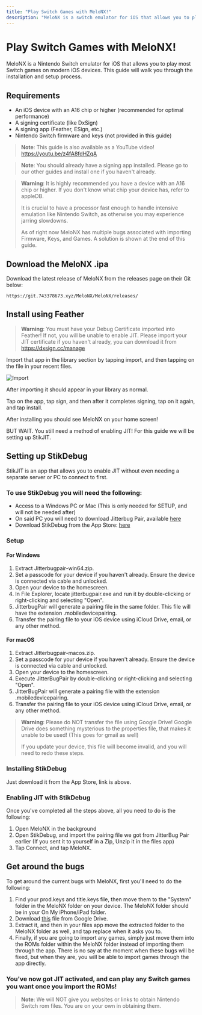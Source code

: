 ```yaml
---
title: "Play Switch Games with MeloNX!"
description: "MeloNX is a switch emulator for iOS that allows you to play most Switch 1 games on modern iOS devices."
---
```


# Play Switch Games with MeloNX!

MeloNX is a Nintendo Switch emulator for iOS that allows you to play most Switch games on modern iOS devices. This guide will walk you through the installation and setup process.

## Requirements

- An iOS device with an A16 chip or higher (recommended for optimal performance)
- A signing certificate (like DxSign)
- A signing app (Feather, ESign, etc.)
- Nintendo Switch firmware and keys (not provided in this guide)

> **Note**: This guide is also available as a YouTube video!
> https://youtu.be/z4fA8fdHZqA

> **Note**: You should already have a signing app installed. Please go to our other guides and install one if you haven't already.

> **Warning**: It is highly recommended you have a device with an A16 chip or higher. If you don't know what chip your device has, refer to appleDB.
>
> It is crucial to have a processor fast enough to handle intensive emulation like Nintendo Switch, as otherwise you may experience jarring slowdowns.
>
> As of right now MeloNX has multiple bugs associated with importing Firmware, Keys, and Games. A solution is shown at the end of this guide.

## Download the MeloNX .ipa

Download the latest release of MeloNX from the releases page on their Git below:

```
https://git.743378673.xyz/MeloNX/MeloNX/releases/
```

## Install using Feather

> **Warning**: You must have your Debug Certificate imported into Feather! If not, you will be unable to enable JIT.
> Please import your JIT certificate if you haven't already, you can download it from https://dxsign.cc/manage

Import that app in the library section by tapping import, and then tapping on the file in your recent files.

![Import](/images/melonx/import.gif)

After importing it should appear in your library as normal.

Tap on the app, tap sign, and then after it completes signing, tap on it again, and tap install.

After installing you should see MeloNX on your home screen!

BUT WAIT. You still need a method of enabling JIT! For this guide we will be setting up StikJIT.

## Setting up StikDebug

StikJIT is an app that allows you to enable JIT without even needing a separate server or PC to connect to first.

### To use StikDebug you will need the following:

- Access to a Windows PC or Mac (This is only needed for SETUP, and will not be needed after)
- On said PC you will need to download Jitterbug Pair, available [here](https://github.com/osy/Jitterbug/releases/)
- Download StikDebug from the App Store: [here](https://apps.apple.com/us/app/stikdebug/id6744045754)

### Setup

#### For Windows

1. Extract Jitterbugpair-win64.zip.
2. Set a passcode for your device if you haven't already. Ensure the device is connected via cable and unlocked.
3. Open your device to the homescreen.
4. In File Explorer, locate jitterbugpair.exe and run it by double-clicking or right-clicking and selecting "Open".
5. JitterbugPair will generate a pairing file in the same folder. This file will have the extension .mobiledevicepairing.
6. Transfer the pairing file to your iOS device using iCloud Drive, email, or any other method.

#### For macOS

1. Extract Jitterbugpair-macos.zip.
2. Set a passcode for your device if you haven't already. Ensure the device is connected via cable and unlocked.
3. Open your device to the homescreen.
4. Execute JitterBugPair by double-clicking or right-clicking and selecting "Open".
5. JitterBugPair will generate a pairing file with the extension .mobiledevicepairing.
6. Transfer the pairing file to your iOS device using iCloud Drive, email, or any other method.

> **Warning**: Please do NOT transfer the file using Google Drive! Google Drive does something mysterious to the properties file, that makes it unable to be used! (This goes for gmail as well)
>
> If you update your device, this file will become invalid, and you will need to redo these steps.

### Installing StikDebug

Just download it from the App Store, link is above. 

### Enabling JIT with StikDebug

Once you've completed all the steps above, all you need to do is the following:

1. Open MeloNX in the background
2. Open StikDebug, and import the pairing file we got from JitterBug Pair earlier (If you sent it to yourself in a Zip, Unzip it in the files app)
3. Tap Connect, and tap MeloNX.

## Get around the bugs

To get around the current bugs with MeloNX, first you'll need to do the following:

1. Find your prod.keys and title.keys file, then move them to the "System" folder in the MeloNX folder on your device. The MeloNX folder should be in your On My iPhone/iPad folder.
2. Download [this](https://drive.google.com/file/d/1eF_OMuHxMBdqf5X5lMVyc24ds9YbOo3D/view?usp=sharing) file from Google Drive.
3. Extract it, and then in your files app move the extracted folder to the MeloNX folder as well, and tap replace when it asks you to.
4. Finally, if you are going to import any games, simply just move them into the ROMs folder within the MeloNX folder instead of importing them through the app. There is no say at the moment when these bugs will be fixed, but when they are, you will be able to import games through the app directly.

### You've now got JIT activated, and can play any Switch games you want once you import the ROMs!

> **Note**: We will NOT give you websites or links to obtain Nintendo Switch rom files. You are on your own in obtaining them.
